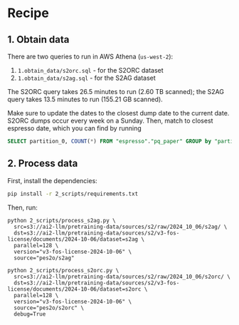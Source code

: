 # Recipe

## 1. Obtain data

There are two queries to run in AWS Athena (`us-west-2`):

1. `1.obtain_data/s2orc.sql` - for the S2ORC dataset
2. `1.obtain_data/s2ag.sql` - for the S2AG dataset

The S2ORC query takes 26.5 minutes to run (2.60 TB scanned); the S2AG query takes 13.5 minutes to run (155.21 GB scanned).

Make sure to update the dates to the closest dump date to the current date. S2ORC dumps occur every week on a Sunday. Then, match to closest espresso date, which you can find by running

```sql
SELECT partition_0, COUNT(*) FROM "espresso"."pq_paper" GROUP by "partition_0";
```


## 2. Process data

First, install the dependencies:

```bash
pip install -r 2_scripts/requirements.txt
```

Then, run:

```shell
python 2_scripts/process_s2ag.py \
  src=s3://ai2-llm/pretraining-data/sources/s2/raw/2024_10_06/s2ag/ \
  dst=s3://ai2-llm/pretraining-data/sources/s2/v3-fos-license/documents/2024-10-06/dataset=s2ag \
  parallel=128 \
  version="v3-fos-license-2024-10-06" \
  source="pes2o/s2ag"

python 2_scripts/process_s2orc.py \
  src=s3://ai2-llm/pretraining-data/sources/s2/raw/2024_10_06/s2orc/ \
  dst=s3://ai2-llm/pretraining-data/sources/s2/v3-fos-license/documents/2024-10-06/dataset=s2orc \
  parallel=128 \
  version="v3-fos-license-2024-10-06" \
  source="pes2o/s2orc" \
  debug=True
```
